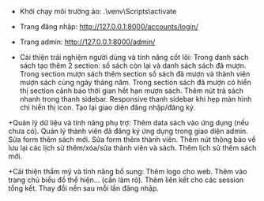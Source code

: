 + Khởi chạy môi trường ảo: .\venv\Scripts\activate
+ Trang đăng nhập: http://127.0.0.1:8000/accounts/login/
+ Trang admin: http://127.0.0.1:8000/admin/


+ Cải thiện trải nghiệm người dùng và tính năng cốt lõi:
    Trong danh sách sách tạo thêm 2 section: số sách còn lại và danh sách sách đã mượn.
    Trong section mượn sách thêm section số sách đã mượn và thành viên mượn sách cùng ngày tháng năm.
    Trong section sách đã mượn có hiển thị section cảnh báo thời gian hết hạn mượn sách.
    Thêm nút trả sách nhanh trong thanh sidebar.
    Responsive thanh sidebar khi hẹp màn hình chỉ hiển thị icon.
    Tạo lại giao diện đăng nhập/đăng ký.

+Quản lý dữ liệu và tính năng phụ trợ:
    Thêm data sách vào ứng dụng (nếu chưa có).
    Quản lý thành viên đã đăng ký ứng dụng trong giao diện admin.
    Sửa form thêm sách mới.
    Sửa form thêm thành viên.
    Thêm nút thông báo về lưu lại các lịch sử thêm/xóa/sửa thành viên và sách.
    Thêm lịch sử thêm sách mới.

+Cải thiện thẩm mỹ và tính năng bổ sung:
    Thêm logo cho web.
    Thêm vào trang chủ biểu đồ thể hiện... (cần làm rõ).
    Thêm liên kết cho các session tổng kết.
    Thay đổi nền sau mỗi lần đăng nhập.